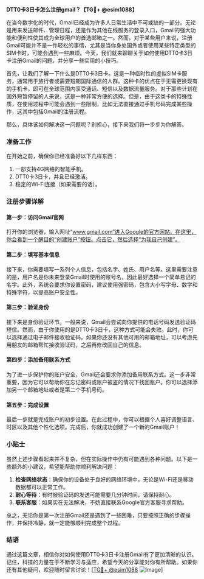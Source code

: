 **DTT0卡3日卡怎么注册gmail？【TG💪+ @esim1088】**

在当今数字化的时代，Gmail已经成为许多人日常生活中不可或缺的一部分。无论是用来发送邮件、管理日程，还是作为其他在线服务的登录入口，Gmail的强大功能和便利性使其成为全球用户的首选邮箱之一。然而，对于某些用户来说，注册Gmail可能并不是一件轻松的事情，尤其是当你身处国外或者使用某些特定类型的SIM卡时，可能会遇到一些麻烦。今天，我们就来聊聊关于如何使用DTT0卡3日卡注册Gmail的问题，并分享一些实用的小技巧。

首先，让我们了解一下什么是DTT0卡3日卡。这是一种临时性的虚拟SIM卡服务，通常用于旅行者或需要短期国际通信的人群。这种卡的优点在于无需更换现有的手机卡，即可在全球范围内享受通话、短信以及数据流量服务。对于那些计划在国外短暂停留的人来说，这是一种非常方便的选择。但是，由于这类卡的特殊性质，在使用过程中可能会遇到一些限制，比如无法直接通过手机号码完成某些操作，这其中包括Gmail的注册流程。

那么，具体该如何解决这一问题呢？别担心，接下来我们将一步步为你解答。

### 准备工作

在开始之前，确保你已经准备好以下几样东西：
1. 一部支持4G网络的智能手机。
2. DTT0卡3日卡，并且已经激活。
3. 稳定的Wi-Fi连接（如果需要的话）。

### 注册步骤详解

#### 第一步：访问Gmail官网

打开你的浏览器，输入网址“www.gmail.com”进入Google的官方网站。在这里，你会看到一个醒目的“创建账户”按钮。点击它，然后选择“为我自己创建”。

#### 第二步：填写基本信息

接下来，你需要填写一系列个人信息，包括名字、姓氏、用户名等。这里需要注意的是，用户名是你未来登录Gmail时使用的账号名，因此最好选择一个简单易记的名字。此外，系统会要求你设置密码，建议使用强密码，包含大小写字母、数字和特殊字符，以提高账户安全性。

#### 第三步：验证身份

接下来是身份验证环节。一般来说，Gmail会尝试向你提供的电话号码发送验证码短信。然而，由于你使用的是DTT0卡3日卡，这种方式可能会失败。此时，你可以选择通过电子邮件接收验证码。如果你还没有其他可用的邮箱地址，可以考虑先用朋友的邮箱帮忙接收验证码，之后再修改回自己的信息。

#### 第四步：添加备用联系方式

为了进一步保护你的账户安全，Gmail还会要求你添加备用联系方式。这一步非常重要，因为它可以帮助你在忘记密码或账户被盗的情况下找回账户。你可以选择添加另一个邮箱地址或者是第二个手机号码。

#### 第五步：完成设置

最后一步就是完成账户的初步设置。在此过程中，你可以根据个人喜好调整语言、时区以及其他个性化选项。完成后，你就成功创建了一个新的Gmail账户！

### 小贴士

虽然上述步骤看起来并不复杂，但在实际操作中仍有可能遇到各种问题。以下是一些额外的小建议，希望能帮助你顺利解决问题：

1. **检查网络状态**：确保你的设备处于良好的网络环境中，无论是Wi-Fi还是移动数据都可以正常工作。
2. **耐心等待**：有时候验证码的发送可能需要几分钟时间，请保持耐心。
3. **联系客服**：如果实在无法解决，不妨直接联系Google官方客服寻求帮助。

总之，无论你是第一次注册Gmail还是遇到了一些困难，只要按照正确的步骤操作，并保持冷静，就一定能够顺利完成整个过程。

### 结语

通过这篇文章，相信你对如何使用DTT0卡3日卡注册Gmail有了更加清晰的认识。记住，科技的力量在于不断学习与适应，希望今天的分享能对你有所帮助。如果你还有其他疑问，欢迎随时留言讨论！[[TG💪+ @esim1088](https://t.me/s/esim1088) ![Image](https://i.postimg.cc/4NQfJmqS/Snipaste-2025-05-13-00-14-12.png)]